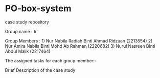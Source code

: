 # PO-box-system

case study repository

Group name    : 6

Group Members : 1) Nur Nabila Radiah Binti Ahmad Ridzuan (2213554)
                2) Nur Amira Nabila Binti Mohd Ab Rahman (2220682)
                3) Nurul Nasreen Binti Abdul Malik (2217464)

The assigned tasks for each group member:-



 Brief Description of the case study




